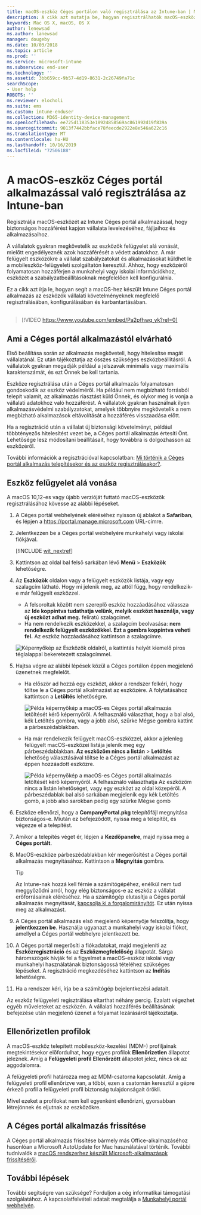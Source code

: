 ```yaml
---
title: macOS-eszköz Céges portálon való regisztrálása az Intune-ban | Microsoft Docs
description: A cikk azt mutatja be, hogyan regisztrálhatók macOS-eszközök az Intune-ban a Céges portál alkalmazással
keywords: Mac OS X, macOS, OS X
author: lenewsad
ms.author: lanewsad
manager: dougeby
ms.date: 10/03/2018
ms.topic: article
ms.prod: ''
ms.service: microsoft-intune
ms.subservice: end-user
ms.technology: ''
ms.assetid: 3bb659cc-9b57-4d19-8631-2c26749fa71c
searchScope:
- User help
ROBOTS: ''
ms.reviewer: elocholi
ms.suite: ems
ms.custom: intune-enduser
ms.collection: M365-identity-device-management
ms.openlocfilehash: ee725d118353e18924858569ac861992d19f839a
ms.sourcegitcommit: 9013f7442bbface78feecde2922e8e546a622c16
ms.translationtype: MT
ms.contentlocale: hu-HU
ms.lasthandoff: 10/16/2019
ms.locfileid: "72506188"
---
```

# <a name="enroll-your-macos-device-in-intune-with-the-company-portal-app"></a>A macOS-eszköz Céges portál alkalmazással való regisztrálása az Intune-ban

Regisztrálja macOS-eszközét az Intune Céges portál alkalmazással, hogy biztonságos hozzáférést kapjon vállalata levelezéséhez, fájljaihoz és alkalmazásaihoz.

A vállalatok gyakran megkövetelik az eszközök felügyelet alá vonását, mielőtt engedélyeznék azok hozzáférését a védett adatokhoz. A már felügyelt eszközökre a vállalat szabályzatokat és alkalmazásokat küldhet le a mobileszköz-felügyeleti szolgáltatón keresztül. Ahhoz, hogy eszközéről folyamatosan hozzáférjen a munkahelyi vagy iskolai információkhoz, eszközét a szabályzatbeállításoknak megfelelően kell konfigurálnia.  

Ez a cikk azt írja le, hogyan segít a macOS-hez készült Intune Céges portál alkalmazás az eszközök vállalati követelményeknek megfelelő regisztrálásában, konfigurálásában és karbantartásában.  
</br>
> [!VIDEO https://www.youtube.com/embed/Pa2pfhwq_yk?rel=0]

## <a name="what-to-expect-from-the-company-portal-app"></a>Ami a Céges portál alkalmazástól elvárható

Első beállítása során az alkalmazás megköveteli, hogy hitelesítse magát vállalatánál. Ez után tájékoztatja az összes szükséges eszközbeállításról. A vállalatok gyakran megadják például a jelszavak minimális vagy maximális karakterszámát, és ezt Önnek be kell tartania.    

Eszköze regisztrálása után a Céges portál alkalmazás folyamatosan gondoskodik az eszköz védelméről. Ha például nem megbízható forrásból telepít valamit, az alkalmazás riasztást küld Önnek, és olykor meg is vonja a vállalati adatokhoz való hozzáférést. A vállalatok gyakran használnak ilyen alkalmazásvédelmi szabályzatokat, amelyek többnyire megkövetelik a nem megbízható alkalmazások eltávolítását a hozzáférés visszaadása előtt.

Ha a regisztráció után a vállalat új biztonsági követelményt, például többtényezős hitelesítést vezet be, a Céges portál alkalmazás értesíti Önt. Lehetősége lesz módosítani beállításait, hogy továbbra is dolgozhasson az eszközéről.  

További információk a regisztrációval kapcsolatban: [Mi történik a Céges portál alkalmazás telepítésekor és az eszköz regisztrálásakor?](what-happens-if-you-install-the-Company-Portal-app-and-enroll-your-device-in-intune-macos.md).  

## <a name="get-your-device-managed"></a>Eszköz felügyelet alá vonása  
A macOS 10,12-es vagy újabb verzióját futtató macOS-eszközök regisztrálásához kövesse az alábbi lépéseket.   


1. A Céges portál webhelyének eléréséhez nyisson új ablakot a __Safariban__, és lépjen a https://portal.manage.microsoft.com URL-címre.  

2. Jelentkezzen be a Céges portál webhelyére munkahelyi vagy iskolai fiókjával.

   [!INCLUDE [wit_nextref](includes/end-user-password-guidance.md)]


3. Kattintson az oldal bal felső sarkában lévő **Menü** > **Eszközök** lehetőségre.  

4. Az __Eszközök__ oldalon vagy a felügyelt eszközök listája, vagy egy szalagcím látható. Hogy mi jelenik meg, az attól függ, hogy rendelkezik-e már felügyelt eszközzel. 
    * A felsoroltak között nem szereplő eszköz hozzáadásához válassza az **Ide koppintva tudathatja velünk, melyik eszközt használja, vagy új eszközt adhat meg.** feliratú szalagcímet.
    * Ha nem rendelkezik eszközekkel, a szalagcím beolvasása: **nem rendelkezik felügyelt eszközökkel. Ezt a gombra koppintva veheti fel.** Az eszköz hozzáadásához kattintson a szalagcímre.  

     ![Képernyőkép az Eszközök oldalról, a kattintás helyét kiemelő piros téglalappal bekeretezett szalagcímmel.](./media/CP-enroll-MACOS-1808.png)  
5. Hajtsa végre az alábbi lépések közül a Céges portálon éppen megjelenő üzenetnek megfelelőt.  
    * Ha először ad hozzá egy eszközt, akkor a rendszer felkéri, hogy töltse le a Céges portál alkalmazást az eszközére. A folytatásához kattintson a **Letöltés** lehetőségre.  

         ![Példa képernyőkép a macOS-es Céges portál alkalmazás letöltését kérő képernyőről. A felhasználó választhat, hogy a bal alsó, kék Letöltés gombra, vagy a jobb alsó, szürke Mégse gombra kattint a párbeszédablakban.](./media/CP-enroll-download-macOS-1808.png)  

    * Ha már rendelkezik felügyelt macOS-eszközzel, akkor a jelenleg felügyelt macOS-eszközei listája jelenik meg egy párbeszédablakban. **Az eszközöm nincs a listán** > **Letöltés** lehetőség választásával töltse le a Céges portál alkalmazást az éppen hozzáadott eszközre.  

         ![Példa képernyőkép a macOS-es Céges portál alkalmazás letöltését kérő képernyőről. A felhasználó választhatja *Az eszközöm nincs a listán* lehetőséget, vagy egy eszközt az oldal közepéről. A párbeszédablak bal alsó sarkában megjelenik egy kék Letöltés gomb, a jobb alsó sarokban pedig egy szürke Mégse gomb](./media/cp-mac-os-device-isnt-here-1808.png)  

6. Eszköze ellenőrzi, hogy a **CompanyPortal.pkg** telepítőfájl megnyitása biztonságos-e. Miután ez befejeződött, nyissa meg a telepítőt, és végezze el a telepítést.  

7. Amikor a telepítés véget ér, lépjen a **Kezdőpanelre**, majd nyissa meg a **Céges portált**.  

8. MacOS-eszköze párbeszédablakban kér megerősítést a Céges portál alkalmazás megnyitásához. Kattintson a **Megnyitás** gombra.  

   > [!TIP]
   > Az Intune-nak hozzá kell férnie a számítógépéhez, enélkül nem tud meggyőződni arról, hogy elég biztonságos-e az eszköz a vállalat erőforrásainak eléréséhez. Ha a számítógép elutasítja a Céges portál alkalmazás megnyitását, [kapcsolja ki a forgalomirányítót](https://support.apple.com/HT202491). Ez után nyissa meg az alkalmazást.

9. A Céges portál alkalmazás első megjelenő képernyője felszólítja, hogy **jelentkezzen be**. Használja ugyanazt a munkahelyi vagy iskolai fiókot, amellyel a Céges portál webhelyre jelentkezett be.

10. A Céges portál megerősíti a fiókadatokat, majd megjeleníti az **Eszközregisztráció** és az **Eszközmegfelelőség** állapotát. Sárga háromszögek hívják fel a figyelmet a macOS-eszköz iskolai vagy munkahelyi használatának biztonságossá tételéhez szükséges lépéseket. A regisztráció megkezdéséhez kattintson az **Indítás** lehetőségre. 

11. Ha a rendszer kéri, írja be a számítógép bejelentkezési adatait.  

Az eszköz felügyeleti regisztrálása eltarthat néhány percig. Ezalatt végezhet egyéb műveleteket az eszközén. A vállalati hozzáférés beállításának befejezése után megjelenő üzenet a folyamat lezárásáról tájékoztatja.  

## <a name="unverified-profiles"></a>Ellenőrizetlen profilok
A macOS-eszköz telepített mobileszköz-kezelési (MDM-) profiljainak megtekintésekor előfordulhat, hogy egyes profilok **Ellenőrizetlen** állapotot jeleznek. Amíg a **Felügyeleti profil** **Ellenőrzött** állapotot jelez, nincs ok az aggodalomra.  

A felügyeleti profil határozza meg az MDM-csatorna kapcsolatát. Amíg a felügyeleti profil ellenőrizve van, a többi, ezen a csatornán keresztül a gépre érkező profil a felügyeleti profil biztonság tulajdonságait örökli.

Mivel ezeket a profilokat nem kell egyenként ellenőrizni, gyorsabban létrejönnek és eljutnak az eszközökre. 

## <a name="updating-the-company-portal-app"></a>A Céges portál alkalmazás frissítése

A Céges portál alkalmazás frissítése bármely más Office-alkalmazáséhoz hasonlóan a Microsoft AutoUpdate for Mac használatával történik. További tudnivalók a [macOS rendszerhez készült Microsoft-alkalmazások frissítéséről](https://support.office.com/article/Check-for-Office-for-Mac-updates-automatically-bfd1e497-c24d-4754-92ab-910a4074d7c1).  

## <a name="next-steps"></a>További lépések  
További segítségre van szüksége? Forduljon a cég informatikai támogatási szolgálatához. A kapcsolatfelvételi adatait megtalálja a [Munkahelyi portál webhelyén](https://go.microsoft.com/fwlink/?linkid=2010980).  


